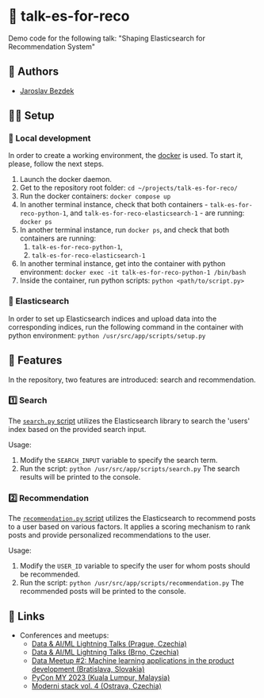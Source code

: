 # :rocket: talk-es-for-reco

Demo code for the following talk: "Shaping Elasticsearch for Recommendation System"

## :pencil: Authors

- [Jaroslav Bezdek](https://www.github.com/jardabezdek)

## :construction_worker_man: Setup

### :wrench: Local development

In order to create a working environment, the [docker](https://www.docker.com/)
is used. To start it, please, follow the next steps.

1. Launch the docker daemon.
1. Get to the repository root folder: `cd ~/projects/talk-es-for-reco/`
1. Run the docker containers: `docker compose up`
1. In another terminal instance, check that both containers - `talk-es-for-reco-python-1`,
and `talk-es-for-reco-elasticsearch-1` - are running: `docker ps`
1. In another terminal instance, run `docker ps`, and check that both containers are running:
    1. `talk-es-for-reco-python-1`,
    1. `talk-es-for-reco-elasticsearch-1`
1. In another terminal instance, get into the container with python environment:
`docker exec -it talk-es-for-reco-python-1 /bin/bash`
1. Inside the container, run python scripts: `python <path/to/script.py>`

### :floppy_disk: Elasticsearch

In order to set up Elasticsearch indices and upload data into the corresponding indices,
run the following command in the container with python environment:
`python /usr/src/app/scripts/setup.py`

## :tada: Features

In the repository, two features are introduced: search and recommendation.

### :one: Search

The [`search.py` script](./scripts/search.py) utilizes the Elasticsearch library to search
the 'users' index based on the provided search input.

Usage:

1. Modify the `SEARCH_INPUT` variable to specify the search term.
2. Run the script: `python /usr/src/app/scripts/search.py` The search results will be printed
to the console.

### :two: Recommendation

The [`recommendation.py` script](./scripts/recommendation.py) utilizes the Elasticsearch
to recommend posts to a user based on various factors. It applies a scoring mechanism to rank posts
and provide personalized recommendations to the user.

Usage:

1. Modify the `USER_ID` variable to specify the user for whom posts should be recommended.
3. Run the script: `python /usr/src/app/scripts/recommendation.py` The recommended posts will
be printed to the console.

## :link: Links

- Conferences and meetups:
  - [Data & AI/ML Lightning Talks (Prague, Czechia)](https://www.meetup.com/strv-meetups/events/290896731/)
  - [Data & AI/ML Lightning Talks (Brno, Czechia)](https://www.meetup.com/strv-meetups/events/290896746/)
  - [Data Meetup #2: Machine learning applications in the product development (Bratislava, Slovakia)](https://www.linkedin.com/events/datameetup-2-machinelearningapp7022228737978998784/about/)
  - [PyCon MY 2023 (Kuala Lumpur, Malaysia)](https://pyconmy2023.peatix.com/)
  - [Moderni stack vol. 4 (Ostrava, Czechia)](https://agrp.dev/konference/moderni-stack-vol-4/)
